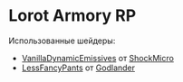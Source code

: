 # Lorot Armory RP

Использованные шейдеры:
- [VanillaDynamicEmissives](https://github.com/ShockMicro/VanillaDynamicEmissives) от [ShockMicro](https://github.com/ShockMicro)
- [LessFancyPants](https://github.com/Godlander/lessfancypants) от [Godlander](https://github.com/Godlander)